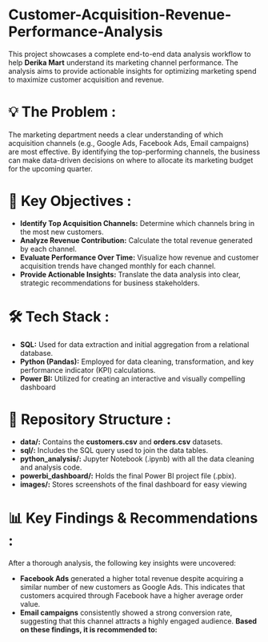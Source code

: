 # Customer-Acquisition-Revenue-Performance-Analysis
This project showcases a complete end-to-end data analysis workflow to help **Derika Mart** understand its marketing channel performance.
The analysis aims to provide actionable insights for optimizing marketing spend to maximize customer acquisition and revenue.

# 💡 The Problem :
The marketing department needs a clear understanding of which acquisition channels (e.g., Google Ads, Facebook Ads, Email campaigns) are most effective. 
By identifying the top-performing channels, the business can make data-driven decisions on where to allocate its marketing budget for the upcoming quarter.

# 🚀 Key Objectives :
* **Identify Top Acquisition Channels:** Determine which channels bring in the most new customers.
* **Analyze Revenue Contribution:** Calculate the total revenue generated by each channel.
* **Evaluate Performance Over Time:** Visualize how revenue and customer acquisition trends have changed monthly for each channel.
* **Provide Actionable Insights:** Translate the data analysis into clear, strategic recommendations for business stakeholders.

# 🛠️ Tech Stack :
* **SQL:** Used for data extraction and initial aggregation from a relational database.
* **Python (Pandas):** Employed for data cleaning, transformation, and key performance indicator (KPI) calculations.
* **Power BI:** Utilized for creating an interactive and visually compelling dashboard
  
# 📁 Repository Structure : 
* **data/:** Contains the  **customers.csv** and **orders.csv** datasets.
* **sql/:** Includes the SQL query used to join the data tables.
* **python_analysis/:**  Jupyter Notebook (.ipynb) with all the data cleaning and analysis code.
* **powerbi_dashboard/:** Holds the final Power BI project file (.pbix).
* **images/:** Stores screenshots of the final dashboard for easy viewing
  
# 📊 Key Findings & Recommendations :
After a thorough analysis, the following key insights were uncovered:
* **Facebook Ads** generated a higher total revenue despite acquiring a similar number of new customers as Google Ads.
  This indicates that customers acquired through Facebook have a higher average order value.
* **Email campaigns** consistently showed a strong conversion rate, suggesting that this channel attracts a highly engaged audience.
**Based on these findings, it is recommended to:**
